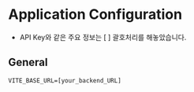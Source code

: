 # Application Configuration

- API Key와 같은 주요 정보는 [ ] 괄호처리를 해놓았습니다.

## General

```properties
VITE_BASE_URL=[your_backend_URL]
```
